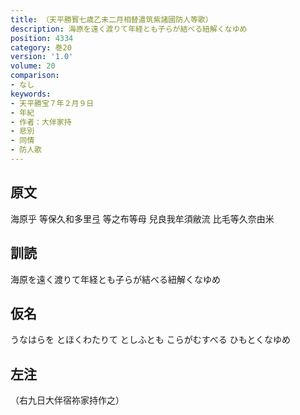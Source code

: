 ```yaml
---
title: （天平勝寳七歳乙未二月相替遣筑紫諸國防人等歌）
description: 海原を遠く渡りて年経とも子らが結べる紐解くなゆめ
position: 4334
category: 巻20
version: '1.0'
volume: 20
comparison:
- なし
keywords:
- 天平勝宝７年２月９日
- 年紀
- 作者：大伴家持
- 悲別
- 同情
- 防人歌
---
```


## 原文

海原乎 等保久和多里弖 等之布等母 兒良我牟須敝流 比毛等久奈由米

## 訓読

海原を遠く渡りて年経とも子らが結べる紐解くなゆめ

## 仮名

うなはらを とほくわたりて としふとも こらがむすべる ひもとくなゆめ

## 左注

（右九日大伴宿祢家持作之）

